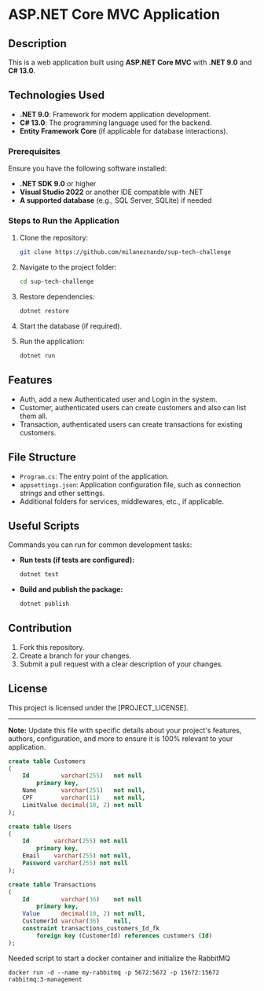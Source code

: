 # ASP.NET Core MVC Application

## Description

This is a web application built using **ASP.NET Core MVC** with **.NET 9.0** and **C# 13.0**. 

## Technologies Used

- **.NET 9.0**: Framework for modern application development.
- **C# 13.0**: The programming language used for the backend.
- **Entity Framework Core** (if applicable for database interactions).

### Prerequisites

Ensure you have the following software installed:

- **.NET SDK 9.0** or higher
- **Visual Studio 2022** or another IDE compatible with .NET
- **A supported database** (e.g., SQL Server, SQLite) if needed

### Steps to Run the Application

1. Clone the repository:
   ```bash
   git clone https://github.com/milaneznando/sup-tech-challenge
   ```

2. Navigate to the project folder:
   ```bash
   cd sup-tech-challenge
   ```

3. Restore dependencies:
   ```bash
   dotnet restore
   ```

4. Start the database (if required).

5. Run the application:
   ```bash
   dotnet run
   ```

## Features

- Auth, add a new Authenticated user and Login in the system.
- Customer, authenticated users can create customers and also can list them all.
- Transaction, authenticated users can create transactions for existing customers.


## File Structure

- `Program.cs`: The entry point of the application.
- `appsettings.json`: Application configuration file, such as connection strings and other settings.
- Additional folders for services, middlewares, etc., if applicable.

## Useful Scripts

Commands you can run for common development tasks:

- **Run tests (if tests are configured):**
  ```bash
  dotnet test
  ```

- **Build and publish the package:**
  ```bash
  dotnet publish
  ```

## Contribution

1. Fork this repository.
2. Create a branch for your changes.
3. Submit a pull request with a clear description of your changes.

## License

This project is licensed under the [PROJECT_LICENSE].

---

**Note:** Update this file with specific details about your project's features, authors, configuration, and more to ensure it is 100% relevant to your application.
```sql
create table Customers
(
    Id         varchar(255)   not null
        primary key,
    Name       varchar(255)   not null,
    CPF        varchar(11)    not null,
    LimitValue decimal(10, 2) not null
);

create table Users
(
    Id       varchar(255) not null
        primary key,
    Email    varchar(255) not null,
    Password varchar(255) not null
);

create table Transactions
(
    Id         varchar(36)    not null
        primary key,
    Value      decimal(10, 2) not null,
    CustomerId varchar(36)    null,
    constraint transactions_customers_Id_fk
        foreign key (CustomerId) references customers (Id)
);
```

Needed script to start a docker container and initialize the RabbitMQ
```script
docker run -d --name my-rabbitmq -p 5672:5672 -p 15672:15672 rabbitmq:3-management
```
